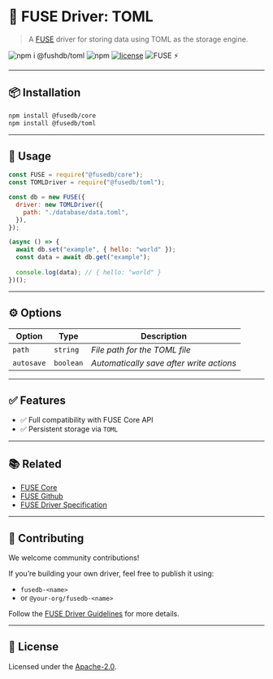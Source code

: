 # 🔌 FUSE Driver: TOML

> A [FUSE](https://github.com/Fast-Unified-Storage-Engine/FUSE) driver for storing data using TOML as the storage engine.

![npm i @fushdb/toml](https://img.shields.io/badge/npm%20i-@fushdb/toml-black)
![npm](https://img.shields.io/npm/v/@fusedb/toml)
[![license](https://img.shields.io/npm/l/@fusedb/toml)](./LICENSE)
![FUSE ⚡](https://img.shields.io/badge/FUSE-⚡-yellow)

---

## 📦 Installation

```bash
npm install @fusedb/core
npm install @fusedb/toml
```
---

## 🚀 Usage

```js
const FUSE = require("@fusedb/core");
const TOMLDriver = require("@fusedb/toml");

const db = new FUSE({
  driver: new TOMLDriver({
    path: "./database/data.toml",
  }),
});

(async () => {
  await db.set("example", { hello: "world" });
  const data = await db.get("example");
  
  console.log(data); // { hello: "world" }
})();
```

---

## ⚙️ Options

| Option | Type  | Description                                 |
| ------ | ----- | ------------------------------------------- |
| `path`  | `string` | *File path for the TOML file* |
| `autosave`  | `boolean` | *Automatically save after write actions* |

---

## ✅ Features

* ✅ Full compatibility with FUSE Core API
* ✅ Persistent storage via `TOML`

---

## 📚 Related

* [FUSE Core](https://www.npmjs.com/package/@fusedb/core)
* [FUSE Github](https://github.com/Fast-Unified-Storage-Engine/FUSE)
* [FUSE Driver Specification](https://github.com/Fast-Unified-Storage-Engine/FUSE/blob/main/DRIVER_SPECIFICATION.md)

---

## 🤝 Contributing

We welcome community contributions!

If you’re building your own driver, feel free to publish it using:

* `fusedb-<name>`
* or `@your-org/fusedb-<name>`

Follow the [FUSE Driver Guidelines](https://github.com/fusedb/.github/blob/main/CONTRIBUTING.md) for more details.

---

## 🧾 License

Licensed under the [Apache-2.0](./LICENSE).